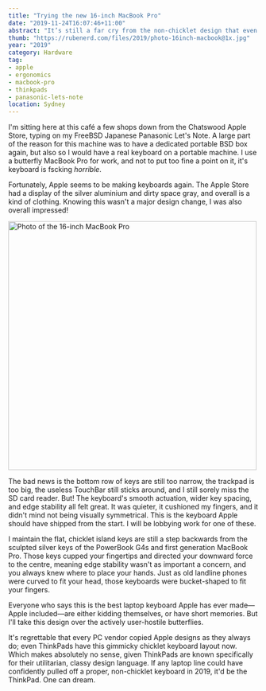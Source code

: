 ```yaml
---
title: "Trying the new 16-inch MacBook Pro"
date: "2019-11-24T16:07:46+11:00"
abstract: "It’s still a far cry from the non-chicklet design that even ThinkPads use now, but it’s a vast improvement over the infernal butterflies!"
thumb: "https://rubenerd.com/files/2019/photo-16inch-macbook@1x.jpg"
year: "2019"
category: Hardware
tag:
- apple
- ergonomics
- macbook-pro
- thinkpads
- panasonic-lets-note
location: Sydney
---
```

I'm sitting here at this café a few shops down from the Chatswood Apple Store, typing on my FreeBSD Japanese Panasonic Let's Note. A large part of the reason for this machine was to have a dedicated portable BSD box again, but also so I would have a real keyboard on a portable machine. I use a butterfly MacBook Pro for work, and not to put too fine a point on it, it's keyboard is fscking *horrible*.

Fortunately, Apple seems to be making keyboards again. The Apple Store had a display of the silver aluminium and dirty space gray, and overall is a kind of clothing. Knowing this wasn't a major design change, I was also overall impressed!

<p><img src="https://rubenerd.com/files/2019/photo-16inch-macbook@1x.jpg" srcset="https://rubenerd.com/files/2019/photo-16inch-macbook@1x.jpg 1x, https://rubenerd.com/files/2019/photo-16inch-macbook@2x.jpg 2x" alt="Photo of the 16-inch MacBook Pro" style="width:500px" /></p>

The bad news is the bottom row of keys are still too narrow, the trackpad is too big, the useless TouchBar still sticks around, and I still sorely miss the SD card reader. But! The keyboard's smooth actuation, wider key spacing, and edge stability all felt great. It was quieter, it cushioned my fingers, and it didn't mind not being visually symmetrical. This is the keyboard Apple should have shipped from the start. I will be lobbying work for one of these.

I maintain the flat, chicklet island keys are still a step backwards from the sculpted silver keys of the PowerBook G4s and first generation MacBook Pro. Those keys cupped your fingertips and directed your downward force to the centre, meaning edge stability wasn't as important a concern, and you always knew where to place your hands. Just as old landline phones were curved to fit your head, those keyboards were bucket-shaped to fit your fingers.

Everyone who says this is the best laptop keyboard Apple has ever made&mdash;Apple included&mdash;are either kidding themselves, or have short memories. But I'll take this design over the actively user-hostile butterflies.

It's regrettable that every PC vendor copied Apple designs as they always do; even ThinkPads have this gimmicky chicklet keyboard layout now. Which makes absolutely no sense, given ThinkPads are known specifically for their utilitarian, classy design language. If any laptop line could have confidently pulled off a proper, non-chicklet keyboard in 2019, it'd be the ThinkPad. One can dream.

